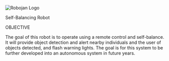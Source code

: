 ![Robojan Logo](https://github.com/sylajen/robojan/blob/images/robojan.png?raw=true)


Self-Balancing Robot

OBJECTIVE

The goal of this robot is to operate using a remote control and self-balance. It will provide object detection and alert nearby individuals and the user of objects detected, and flash warning lights. The goal is for this system to be further developed into an autonomous system in future years.
